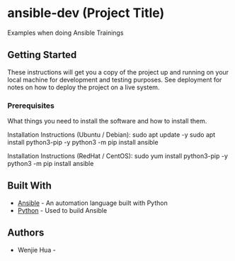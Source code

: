 # ansible-dev (Project Title)
 
Examples when doing Ansible Trainings
 
 ## Getting Started
 
 These instructions will get you a copy of the project up and running on your local machine
 for development and testing purposes. See deployment for notes on how to deploy the project
 on a live system.
 
 ### Prerequisites
 
 What things you need to install the software and how to install them.
 
 Installation Instructions (Ubuntu / Debian):
 sudo apt update -y
 sudo apt install python3-pip -y
 python3 -m pip install ansible
 
 Installation Instructions (RedHat / CentOS):
 sudo yum install python3-pip -y
 python3 -m pip install ansible
         
 ## Built With
 
 * [Ansible](https://www.ansible.com/) - An automation language built with Python
 * [Python](https://www.python.org/) - Used to build Ansible
         
 ## Authors
 
 * Wenjie Hua - 
